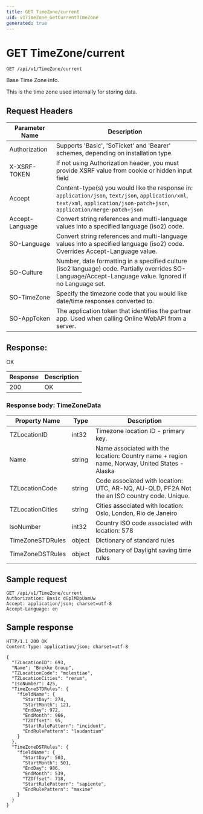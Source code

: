 ```yaml
---
title: GET TimeZone/current
uid: v1TimeZone_GetCurrentTimeZone
generated: true
---
```


# GET TimeZone/current

```http
GET /api/v1/TimeZone/current
```

Base Time Zone info.


This is the time zone used internally for storing data.







## Request Headers

| Parameter Name | Description |
|----------------|-------------|
| Authorization  | Supports 'Basic', 'SoTicket' and 'Bearer' schemes, depending on installation type. |
| X-XSRF-TOKEN   | If not using Authorization header, you must provide XSRF value from cookie or hidden input field |
| Accept         | Content-type(s) you would like the response in: `application/json`, `text/json`, `application/xml`, `text/xml`, `application/json-patch+json`, `application/merge-patch+json` |
| Accept-Language | Convert string references and multi-language values into a specified language (iso2) code. |
| SO-Language | Convert string references and multi-language values into a specified language (iso2) code. Overrides Accept-Language value. |
| SO-Culture | Number, date formatting in a specified culture (iso2 language) code. Partially overrides SO-Language/Accept-Language value. Ignored if no Language set. |
| SO-TimeZone | Specify the timezone code that you would like date/time responses converted to. |
| SO-AppToken | The application token that identifies the partner app. Used when calling Online WebAPI from a server. |


## Response:

OK

| Response | Description |
|----------------|-------------|
| 200 | OK |

### Response body: TimeZoneData

| Property Name | Type |  Description |
|----------------|------|--------------|
| TZLocationID | int32 | Timezone location ID - primary key. |
| Name | string | Name associated with the location: Country name + region name, Norway, United States - Alaska |
| TZLocationCode | string | Code associated with location: UTC, AR-NQ, AU-QLD, PF2A Not the an ISO country code. Unique. |
| TZLocationCities | string | Cities associated with location: Oslo, London, Rio de Janeiro |
| IsoNumber | int32 | Country ISO code associated with location: 578 |
| TimeZoneSTDRules | object | Dictionary of standard rules |
| TimeZoneDSTRules | object | Dictionary of Daylight saving time rules |

## Sample request

```http!
GET /api/v1/TimeZone/current
Authorization: Basic dGplMDpUamUw
Accept: application/json; charset=utf-8
Accept-Language: en
```

## Sample response

```http_
HTTP/1.1 200 OK
Content-Type: application/json; charset=utf-8

{
  "TZLocationID": 693,
  "Name": "Brekke Group",
  "TZLocationCode": "molestiae",
  "TZLocationCities": "rerum",
  "IsoNumber": 425,
  "TimeZoneSTDRules": {
    "fieldName": {
      "StartDay": 274,
      "StartMonth": 121,
      "EndDay": 972,
      "EndMonth": 966,
      "TZOffset": 95,
      "StartRulePattern": "incidunt",
      "EndRulePattern": "laudantium"
    }
  },
  "TimeZoneDSTRules": {
    "fieldName": {
      "StartDay": 503,
      "StartMonth": 501,
      "EndDay": 986,
      "EndMonth": 539,
      "TZOffset": 718,
      "StartRulePattern": "sapiente",
      "EndRulePattern": "maxime"
    }
  }
}
```